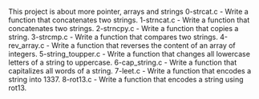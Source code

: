 This project is about more pointer, arrays and strings
0-strcat.c - Write a function that concatenates two strings.
1-strncat.c - Write a function that concatenates two strings.
2-strncpy.c - Write a function that copies a string.
3-strcmp.c - Write a function that compares two strings.
4-rev_array.c - Write a function that reverses the content of an array of integers.
5-string_toupper.c - Write a function that changes all lowercase letters of a string to uppercase.
6-cap_string.c - Write a function that capitalizes all words of a string.
7-leet.c - Write a function that encodes a string into 1337.
8-rot13.c - Write a function that encodes a string using rot13.
